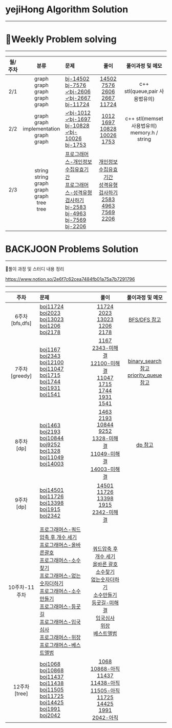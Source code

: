 # yejiHong Algorithm Solution

___
# 🌱Weekly Problem solving
___
| 월/주차  | 분류 | 문제  | 풀이  | 풀이과정 및 메모  |
|:---:|:---:|:------|:-----:|:-----:|
| 2/1 | graph <br> graph <br> graph <br> graph <br> graph |[bj-14502](https://www.acmicpc.net/problem/14502) <br> [bj-7576](https://www.acmicpc.net/problem/7576) <br> [✓bj-2606](https://www.acmicpc.net/problem/2606) <br> [✓bj-2667](https://www.acmicpc.net/problem/2667) <br> [bj-11724](https://www.acmicpc.net/problem/11724) | [14502](https://github.com/algorithmSSU/yejiHong/blob/main/Weekly%20problem%20solving/February/1week/solved/bj-14502.cpp) <br> [7576](https://github.com/algorithmSSU/yejiHong/blob/main/Weekly%20problem%20solving/February/1week/solved/bj-7576.cpp) <br> [2606](https://github.com/algorithmSSU/yejiHong/blob/main/Weekly%20problem%20solving/February/1week/solved/bj-2606.cpp) <br> [2667](https://github.com/algorithmSSU/yejiHong/blob/main/Weekly%20problem%20solving/February/1week/solved/bj-2667.cpp) <br> [11724](https://github.com/algorithmSSU/yejiHong/blob/main/Weekly%20problem%20solving/February/1week/solved/bj-11724.cpp)| c++ stl(queue,pair 사용법유의) |
| 2/2 | graph <br> graph <br> implementation <br> graph <br> graph <br> | [✓bj-1012](https://www.acmicpc.net/problem/1012) <br> [✓bj-1697](https://www.acmicpc.net/problem/1697) <br> [bj-10828](https://www.acmicpc.net/problem/10828) <br> [✓bj-10026](https://www.acmicpc.net/problem/10026) <br> [bj-1753](https://www.acmicpc.net/problem/1753) <br> | [1012](https://github.com/algorithmSSU/yejiHong/blob/main/Weekly%20problem%20solving/February/2week/solved/bj-1012.cpp) <br> [1697](https://github.com/algorithmSSU/yejiHong/blob/main/Weekly%20problem%20solving/February/2week/unsolved/bj-1697.cpp) <br> [10828](https://github.com/algorithmSSU/yejiHong/blob/main/Weekly%20problem%20solving/February/2week/solved/bj-10828.cpp) <br> [10026](https://github.com/algorithmSSU/yejiHong/blob/main/Weekly%20problem%20solving/February/2week/solved/bj-10026.cpp) <br> [1753](https://github.com/algorithmSSU/yejiHong/blob/main/Weekly%20problem%20solving/February/2week/solved/bj-1753.cpp) <br> | c++ stl(memset 사용법유의) <br> memory.h / string |
| 2/3 | string <br> string <br> graph <br> graph <br> graph <br> tree <br> tree <br> | [프로그래머스-개인정보수집유효기간](https://school.programmers.co.kr/learn/courses/30/lessons/150370) <br> [프로그래머스-성격유형검사하기](https://school.programmers.co.kr/learn/courses/30/lessons/118666) <br> [bj-2583](https://www.acmicpc.net/problem/2583) <br> [bj-4963](https://www.acmicpc.net/problem/4963) <br> [bj-7569](https://www.acmicpc.net/problem/7569) <br> [bj-2206](https://www.acmicpc.net/problem/2206) <br> []() | [개인정보수집유효기간](https://github.com/algorithmSSU/yejiHong/blob/main/programmers/level1/개인정보수집유효기간.cpp) <br> [성격유형검사하기](https://github.com/algorithmSSU/yejiHong/blob/main/programmers/level1/성격유형검사하기.cpp) <br> [2583](https://github.com/algorithmSSU/yejiHong/blob/main/Weekly%20problem%20solving/February/3week/solved/bj-2583.cpp) <br> [4963](https://github.com/algorithmSSU/yejiHong/blob/main/Weekly%20problem%20solving/February/3week/solved/bj-4963.cpp) <br> [7569]() <br> [2206](https://github.com/algorithmSSU/yejiHong/blob/main/Weekly%20problem%20solving/February/3week/unsolved/bj-2206.cpp) | |

# BACKJOON Problems Solution
___
📝풀이 과정 및 스터디 내용 정리

https://www.notion.so/2e6f7c62cea7484fb01a75a7b7291796
___

| 주차  | 문제  | 풀이  | 풀이과정 및 메모  |
|:---:|:------|:-----:|:-----:|
| 6주차<br>[bfs,dfs]  | [boj11724](https://www.acmicpc.net/problem/11724) <br> [boj2023](https://www.acmicpc.net/problem/2023) <br> [boj13023](https://www.acmicpc.net/problem/13023) <br> [boj1206](https://www.acmicpc.net/problem/1260) <br> [boj2178](https://www.acmicpc.net/problem/2178)  | [11724](https://github.com/algorithmSSU/yejiHong/blob/main/6%EC%A3%BC%EC%B0%A8/11724.cpp) <br> [2023](https://github.com/algorithmSSU/yejiHong/blob/main/6%EC%A3%BC%EC%B0%A8/2023.cpp)<br> [13023](https://github.com/algorithmSSU/yejiHong/blob/main/6%EC%A3%BC%EC%B0%A8/13023.cpp)<br> [1206](https://github.com/algorithmSSU/yejiHong/blob/main/6%EC%A3%BC%EC%B0%A8/1260.cpp) <br> [2178](https://github.com/algorithmSSU/yejiHong/blob/main/6%EC%A3%BC%EC%B0%A8/2178.cpp)| [BFS/DFS 참고](https://github.com/algorithmSSU/yejiHong/blob/main/6%EC%A3%BC%EC%B0%A8/summary.md)
| 7주차<br>[greedy]  | [boj1167](https://www.acmicpc.net/problem/1167) <br> [boj2343](https://www.acmicpc.net/problem/2343) <br> [boj12100](https://www.acmicpc.net/problem/12100) <br> [boj11047](https://www.acmicpc.net/problem/11047) <br> [boj1715](https://www.acmicpc.net/problem/1715)  <br> [boj1744](https://www.acmicpc.net/problem/1744) <br> [boj1931](https://www.acmicpc.net/problem/1931) <br> [boj1541](https://www.acmicpc.net/problem/1541)  | [1167](https://github.com/algorithmSSU/yejiHong/blob/main/7%EC%A3%BC%EC%B0%A8/dfs%2Cbfs/1167.cpp) <br> [2343-미해결]() <br> [12100-미해결]()<br> [11047](https://github.com/algorithmSSU/yejiHong/blob/main/7%EC%A3%BC%EC%B0%A8/Greedy/11047.cpp) <br> [1715](https://github.com/algorithmSSU/yejiHong/blob/main/7%EC%A3%BC%EC%B0%A8/Greedy/1715.cpp)<br> [1744](https://github.com/algorithmSSU/yejiHong/blob/main/7%EC%A3%BC%EC%B0%A8/Greedy/1744.cpp) <br> [1931](https://github.com/algorithmSSU/yejiHong/blob/main/7%EC%A3%BC%EC%B0%A8/Greedy/1931.cpp)<br> [1541](https://github.com/algorithmSSU/yejiHong/blob/main/7%EC%A3%BC%EC%B0%A8/Greedy/1541.cpp)<br>  | [binary_search 참고](https://github.com/algorithmSSU/yejiHong/blob/main/7%EC%A3%BC%EC%B0%A8/algorithm/binarysearch.cpp) <br> [priority_queue 참고](https://github.com/algorithmSSU/yejiHong/blob/main/7%EC%A3%BC%EC%B0%A8/algorithm/priorityqueue.cpp) <br> 
| 8주차<br>[dp]  | [boj1463](https://www.acmicpc.net/problem/1463) <br> [boj2193](https://www.acmicpc.net/problem/2193) <br>[boj10844](https://www.acmicpc.net/problem/10844) <br> [boj9252](https://www.acmicpc.net/problem/9252) <br> [boj1328](https://www.acmicpc.net/problem/1328) <br> [boj11049](https://www.acmicpc.net/problem/11049) <br> [boj14003](https://www.acmicpc.net/problem/14003) <br> | [1463](https://github.com/algorithmSSU/yejiHong/blob/main/8%EC%A3%BC%EC%B0%A8/dp/1463.cpp) <br> [2193](https://github.com/algorithmSSU/yejiHong/blob/main/8%EC%A3%BC%EC%B0%A8/dp/2193.cpp) <br> [10844](https://github.com/algorithmSSU/yejiHong/blob/main/8%EC%A3%BC%EC%B0%A8/dp/10844.cpp)<br> [9252](https://github.com/algorithmSSU/yejiHong/blob/main/8%EC%A3%BC%EC%B0%A8/dp/9252.cpp) <br> [1328-미해결]() <br> [11049-미해결]() <br> [14003-미해결]()<br>| [dp 참고](https://github.com/algorithmSSU/yejiHong/blob/main/8%EC%A3%BC%EC%B0%A8/algorithm/fibo_dp.cpp)  <br> 
| 9주차<br>[dp]  | [boj14501](https://www.acmicpc.net/problem/14501) <br> [boj11726](https://www.acmicpc.net/problem/11726) <br>[boj13398](https://www.acmicpc.net/problem/13398) <br> [boj1915](https://www.acmicpc.net/problem/1915) <br> [boj2342](https://www.acmicpc.net/problem/2342) <br>|[14501](https://github.com/algorithmSSU/yejiHong/blob/main/9%EC%A3%BC%EC%B0%A8/14501.cpp)<br>[11726](https://github.com/algorithmSSU/yejiHong/blob/main/9%EC%A3%BC%EC%B0%A8/11726.cpp)<br>[13398](https://github.com/algorithmSSU/yejiHong/blob/main/9%EC%A3%BC%EC%B0%A8/13398_success.cpp)<br>[1915](https://github.com/algorithmSSU/yejiHong/blob/main/9%EC%A3%BC%EC%B0%A8/1915.cpp)<br>[2342-미해결](https://github.com/algorithmSSU/yejiHong/blob/main/9%EC%A3%BC%EC%B0%A8/2342.cpp)<br>|
| 10주차-11주차  | [프로그래머스-쿼드압축 후 개수 세기](https://school.programmers.co.kr/learn/courses/30/lessons/68936) <br> [프로그래머스-올바른괄호](https://school.programmers.co.kr/learn/courses/30/lessons/12909) <br> [프로그래머스-소수찾기](https://school.programmers.co.kr/learn/courses/30/lessons/42839) <br> [프로그래머스-없는숫자더하기](https://school.programmers.co.kr/learn/courses/30/lessons/86051) <br> [프로그래머스-소수만들기](https://school.programmers.co.kr/learn/courses/30/lessons/12977) <br> [프로그래머스-등굣길](https://school.programmers.co.kr/learn/courses/30/lessons/42898) <br> [프로그래머스-입국심사](https://school.programmers.co.kr/learn/courses/30/lessons/43238) <br>[프로그래머스-위장](https://school.programmers.co.kr/learn/courses/30/lessons/42578) <br> [프로그래머스-베스트앨범](https://school.programmers.co.kr/learn/courses/30/lessons/42579)  |   [쿼드압축 후 개수 세기](https://github.com/algorithmSSU/yejiHong/blob/main/programmers/level2/%EC%BF%BC%EB%93%9C%EC%95%95%EC%B6%95%ED%9B%84%EA%B0%9C%EC%88%98%EC%84%B8%EA%B8%B0.cpp) <br> [올바른 괄호](https://github.com/algorithmSSU/yejiHong/blob/main/programmers/level2/%EC%98%AC%EB%B0%94%EB%A5%B8%EA%B4%84%ED%98%B8.cpp) <br> [소수찾기](https://github.com/algorithmSSU/yejiHong/blob/main/programmers/level2/%EC%86%8C%EC%88%98%EC%B0%BE%EA%B8%B0_success.cpp) <br> [없는숫자더하기](https://github.com/algorithmSSU/yejiHong/blob/main/programmers/level1/%EC%97%86%EB%8A%94%EC%88%AB%EC%9E%90%EB%8D%94%ED%95%98%EA%B8%B0.cpp) <br> [소수만들기](https://github.com/algorithmSSU/yejiHong/blob/main/programmers/level1/%EC%86%8C%EC%88%98%EB%A7%8C%EB%93%A4%EA%B8%B0.cpp) <br> [등굣길-미해결]() <br> [입국심사](https://github.com/algorithmSSU/yejiHong/blob/main/programmers/level3/%EC%9E%85%EA%B5%AD%EC%8B%AC%EC%82%AC.cpp) <br> [위장](https://github.com/algorithmSSU/yejiHong/blob/main/programmers/level2/%EC%9C%84%EC%9E%A5.cpp) <br> [베스트앨범](https://github.com/algorithmSSU/yejiHong/blob/main/programmers/level3/%EB%B2%A0%EC%8A%A4%ED%8A%B8%EC%95%A8%EB%B2%94.cpp)
| 12주차<br>[tree] | [boj1068](https://www.acmicpc.net/problem/1068) <br> [boj10868](https://www.acmicpc.net/problem/10868) <br> [boj11437](https://www.acmicpc.net/problem/11437) <br> [boj11438](https://www.acmicpc.net/problem/11438) <br> [boj11505](https://www.acmicpc.net/problem/11505) <br> [boj11725](https://www.acmicpc.net/problem/11725) <br> [boj14425](https://www.acmicpc.net/problem/14425) <br> [boj1991](https://www.acmicpc.net/problem/1991) <br> [boj2042](https://www.acmicpc.net/problem/2042) | [1068](https://github.com/algorithmSSU/yejiHong/blob/main/12%EC%A3%BC%EC%B0%A8/1068_%EB%A6%AC%ED%94%84%EB%85%B8%EB%93%9C%EC%9D%98%EA%B0%9C%EC%88%98.cpp) <br> [10868-아직]() <br> [11437](https://github.com/algorithmSSU/yejiHong/blob/main/12%EC%A3%BC%EC%B0%A8/solved/11437_%EC%B5%9C%EC%86%8C%EA%B3%B5%ED%86%B5%EC%A1%B0%EC%83%81%EA%B5%AC%ED%95%98%EA%B8%B01_LCA.cpp) <br> [11438-아직]() <br> [11505-아직]() <br> [11725](https://github.com/algorithmSSU/yejiHong/blob/main/12%EC%A3%BC%EC%B0%A8/11725_%ED%8A%B8%EB%A6%AC%EC%9D%98%EB%B6%80%EB%AA%A8%EC%B0%BE%EA%B8%B0_bfs.cpp) <br> [14425](https://github.com/algorithmSSU/yejiHong/blob/main/12%EC%A3%BC%EC%B0%A8/solved/14425_%EB%AC%B8%EC%9E%90%EC%97%B4%EC%B0%BE%EA%B8%B0.cpp) <br> [1991](https://github.com/algorithmSSU/yejiHong/blob/main/12%EC%A3%BC%EC%B0%A8/1991_%ED%8A%B8%EB%A6%AC%EC%88%9C%ED%9A%8C%ED%95%98%EA%B8%B0.cpp) <br> [2042-아직]()






